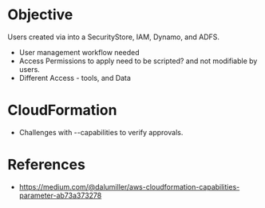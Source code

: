 
# Objective
Users created via into a SecurityStore, IAM, Dynamo, and ADFS.
- User management workflow needed
- Access Permissions to apply need to be scripted? and not modifiable by users.
- Different Access - tools, and Data



# CloudFormation
- Challenges with --capabilities to verify approvals.




# References
- https://medium.com/@dalumiller/aws-cloudformation-capabilities-parameter-ab73a373278






